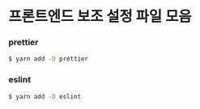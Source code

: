 # 프론트엔드 보조 설정 파일 모음

### prettier
```sh
$ yarn add -D prettier
```

### eslint
```sh
$ yarn add -D eslint
```
